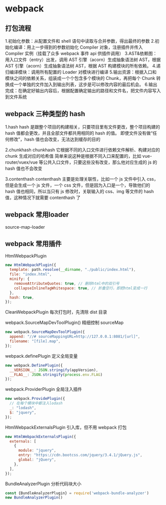 # webpack

## 打包流程

1.初始化参数：从配置文件和 shell 语句中读取与合并参数，得出最终的参数 2.初始化编译：用上一步得到的参数初始化 Compiler 对象，注册插件并传入 Compiler 实例（挂载了众多 webpack 事件 api 供插件调用）
3.AST&依赖图：用入口文件（entry）出发，调用 AST 引擎（acorn）生成抽象语法树 AST，根据 AST 引擎（acorn）生成抽象语法树 AST，根据 AST 构建模块的所有依赖。 4.递归编译模块：调用所有配置的 Loader 对模块进行编译 5.输出资源：根据入口和模块之间的依赖关系，组装成一个个包含多个模块的 Chunk，再把每个 Chunk 转换成一个单独的文件加入到输出列表，这步是可以修改内容的最后机会。 6.输出完成：在确定好输出内容后，根据配置确定输出的路径和文件名，把文件内容写入到文件系统

## webpack 三种类型的 hash

1.hash
hash 是跟整个项目的构建相关，只要项目里有文件更改，整个项目构建的 hash 值都会更改，并且全部文件都共用相同的 hash 的值。
即使文件没有做“任何修改”，hash 值也会改变，无法达到缓存的目的

2.chunkhash
chunkhash 它根据不同的入口文件进行依赖文件解析、构建对应的 chunk 生成对应的哈希值
简单来说这种是根据不同入口来配置的，比如 vue-router/vuex/vue 等公共入口文件，只要这些没有改变，那么他对应生成的 js 的 hash 值也不会改变

3.contenthash
contenthash 主要是处理关联性，比如一个 js 文件中引入 css，但是会生成一个 js 文件，一个 css 文件，但是因为入口是一个，导致他们的 hash 值也相同，所以当只有 js 修改时，关联输入的 css、img 等文件的 hash 值，这种情况下就需要 contenthash 了

## webpack 常用loader
source-map-loader

## webpack 常用插件

HtmlWebpackPlugin

```js
new HtmlWebpackPlugin({
  template: path.resolve(__dirname, "./public/index.html"),
  file: "index.html",
  minify: {
    removeAttributeQuotes: true, // 删除html中的双引号
    collapseInlineTagWhitespace: true, // 折叠空行，即把html变成一行
  },
  hash: true,
});
```

CleanWebpackPlugin 每次打包时，先清除 dist 目录

webpack.SourceMapDevToolPlugin() 精细控制 sourceMap

```js
new webpack.SourceMapDevToolPlugin({
  append: "//# sourceMappingURL=http://127.0.0.1:8081/[url]",
  filename: "[file].map",
});
```

webpack.definePlugin 定义全局变量

```js
new webpack.DefinePlugin({
  __VERSION__: JSON.stringify(appVersion),
  __FLAG__: JSON.stringify(process.env.FLAG)
});
```

webpack.ProviderPlugin 全局注入插件

```js
new webpack.ProvidePlugin({
  // 在每个模块中都注入lodash
  _: "lodash",
  $: "jquery",
});
```

HtmlWebpackExternalsPlugin 引入库，但不用 webpack 打包

```js
new HtmlWebpackExternalsPlugin({
  externals: [
    {
      module: "jquery",
      entry: "https://cdn.bootcss.com/jquery/3.4.1/jQuery.js",
      global: "jQuery",
    },
  ],
});
```

BundleAnalyzerPlugin 分析代码块大小

```js
const {BundleAnalyzerPlugin} = require('webpack-bundle-analyzer')
new BundleAnalyzerPlugin()
```

